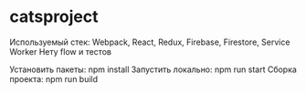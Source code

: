 # catsproject

Используемый стек: Webpack, React, Redux, Firebase, Firestore, Service Worker
Нету flow и тестов

Установить пакеты: npm install
Запустить локально: npm run start
Сборка проекта: npm run build
